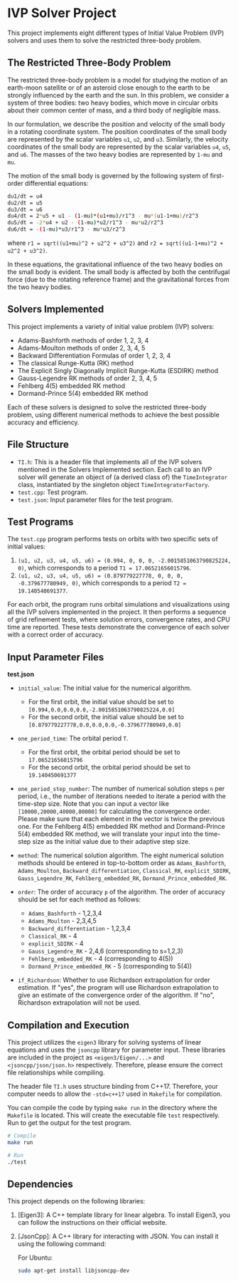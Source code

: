 # IVP Solver Project

This project implements eight different types of Initial Value Problem (IVP) solvers and uses them to solve the restricted three-body problem.

## The Restricted Three-Body Problem

The restricted three-body problem is a model for studying the motion of an earth-moon satellite or of an asteroid close enough to the earth to be strongly influenced by the earth and the sun. In this problem, we consider a system of three bodies: two heavy bodies, which move in circular orbits about their common center of mass, and a third body of negligible mass. 

In our formulation, we describe the position and velocity of the small body in a rotating coordinate system. The position coordinates of the small body are represented by the scalar variables `u1`, `u2`, and `u3`. Similarly, the velocity coordinates of the small body are represented by the scalar variables `u4`, `u5`, and `u6`. The masses of the two heavy bodies are represented by `1-mu` and `mu`.

The motion of the small body is governed by the following system of first-order differential equations:

```bash
du1/dt = u4
du2/dt = u5
du3/dt = u6
du4/dt = 2*u5 + u1 - (1-mu)*(u1+mu)/r1^3 - mu*(u1-1+mu)/r2^3
du5/dt = -2*u4 + u2 - (1-mu)*u2/r1^3 - mu*u2/r2^3
du6/dt = -(1-mu)*u3/r1^3 - mu*u3/r2^3
```

where `r1 = sqrt((u1+mu)^2 + u2^2 + u3^2)` and `r2 = sqrt((u1-1+mu)^2 + u2^2 + u3^2)`.

In these equations, the gravitational influence of the two heavy bodies on the small body is evident. The small body is affected by both the centrifugal force (due to the rotating reference frame) and the gravitational forces from the two heavy bodies.

## Solvers Implemented

This project implements a variety of initial value problem (IVP) solvers:

- Adams-Bashforth methods of order 1, 2, 3, 4
- Adams-Moulton methods of order 2, 3, 4, 5
- Backward Differentiation Formulas of order 1, 2, 3, 4
- The classical Runge-Kutta (RK) method
- The Explicit Singly Diagonally Implicit Runge-Kutta (ESDIRK) method
- Gauss-Legendre RK methods of order 2, 3, 4, 5
- Fehlberg 4(5) embedded RK method
- Dormand-Prince 5(4) embedded RK method

Each of these solvers is designed to solve the restricted three-body problem, using different numerical methods to achieve the best possible accuracy and efficiency.

## File Structure

- `TI.h`: This is a header file that implements all of the IVP solvers mentioned in the Solvers Implemented section. Each call to an IVP solver will generate an object of (a derived class of) the `TimeIntegrator` class, instantiated by the singleton object `TimeIntegratorFactory`.
- `test.cpp`: Test program. 
- `test.json`: Input parameter files for the test program.

## Test Programs

The `test.cpp` program performs tests on orbits with two specific sets of initial values:

1. `(u1, u2, u3, u4, u5, u6) = (0.994, 0, 0, 0, -2.0015851063790825224, 0)`, which corresponds to a period `T1 = 17.06521656015796`.
2. `(u1, u2, u3, u4, u5, u6) = (0.879779227778, 0, 0, 0, -0.379677780949, 0)`, which corresponds to a period `T2 = 19.140540691377`.

For each orbit, the program runs orbital simulations and visualizations using all the IVP solvers implemented in the project. It then performs a sequence of grid refinement tests, where solution errors, convergence rates, and CPU time are reported. These tests demonstrate the convergence of each solver with a correct order of accuracy.

## Input Parameter Files

**test.json**

- `initial_value`: The initial value for the numerical algorithm. 
  - For the first orbit, the initial value should be set to `[0.994,0.0,0.0,0.0,-2.0015851063790825224,0.0]`
  - For the second orbit, the initial value should be set to `[0.879779227778,0.0,0.0,0.0,-0.379677780949,0.0]`

- `one_period_time`: The orbital period `T`. 
  - For the first orbit, the orbital period should be set to `17.06521656015796`
  - For the second orbit, the orbital period should be set to `19.140450691377`

- `one_period_step_number`: The number of numerical solution steps `n` per period, i.e., the number of iterations needed to iterate a period with the time-step size. Note that you can input a vector like `[10000,20000,40000,80000]` for calculating the convergence order. Please make sure that each element in the vector is twice the previous one. For the Fehlberg 4(5) embedded RK method and Dormand-Prince 5(4) embedded RK method, we will translate your input into the time-step size as the initial value due to their adaptive step size.

- `method`: The numerical solution algorithm. The eight numerical solution methods should be entered in top-to-bottom order as `Adams_Bashforth`, `Adams_Moulton`, `Backward_differentiation`, `Classical_RK`, `explicit_SDIRK`, `Gauss_Legendre_RK`, `Fehlberg_embedded_RK`, `Dormand_Prince_embedded_RK`.

- `order`: The order of accuracy `p` of the algorithm. The order of accuracy should be set for each method as follows:
  - `Adams_Bashforth` - 1,2,3,4
  - `Adams_Moulton` - 2,3,4,5
  - `Backward_differentiation` - 1,2,3,4
  - `Classical_RK` - 4
  - `explicit_SDIRK` - 4
  - `Gauss_Legendre_RK` - 2,4,6 (corresponding to s=1,2,3)
  - `Fehlberg_embedded_RK` - 4 (corresponding to 4(5))
  - `Dormand_Prince_embedded_RK` - 5 (corresponding to 5(4))

- `if_Richardson`: Whether to use Richardson extrapolation for order estimation. If "yes", the program will use Richardson extrapolation to give an estimate of the convergence order of the algorithm. If "no", Richardson extrapolation will not be used.

## Compilation and Execution

This project utilizes the `eigen3` library for solving systems of linear equations and uses the `jsoncpp` library for parameter input. These libraries are included in the project as `<eigen3/Eigen/...>` and `<jsoncpp/json/json.h>` respectively. Therefore, please ensure the correct file relationships while compiling.

The header file `TI.h` uses structure binding from C++17. Therefore, your computer needs to allow the `-std=c++17` used in `Makefile` for compilation.

You can compile the code by typing `make run` in the directory where the `Makefile` is located. This will create the executable file `test` respectively. Run to get the output for the test program.

```bash
# Compile
make run

# Run
./test
```

## Dependencies

This project depends on the following libraries:

1. [Eigen3]: A C++ template library for linear algebra. To install Eigen3, you can follow the instructions on their official website.

2. [JsonCpp]: A C++ library for interacting with JSON. You can install it using the following command:

    For Ubuntu:

    ```bash
    sudo apt-get install libjsoncpp-dev
    ```

